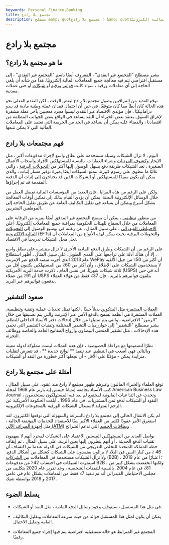 ```yaml
---
keywords: Personal Finance,Banking
title: مجتمع بلا رادع
description: مصطلح &amp; quot؛ مجتمع بلا رادع &amp; quot؛ يشير إلى مستقبل افتراضي تتم فيه معالجة جميع المعاملات المالية إلكترونيًا.
---
```


# مجتمع بلا رادع
## ما هو مجتمع بلا رادع؟

يشير مصطلح "المجتمع غير النقدي" ، المعروف أيضًا باسم "المجتمع غير النقدي" ، إلى مستقبل افتراضي تتم فيه معالجة جميع المعاملات المالية إلكترونيًا. هذا من شأنه أن يلغي الحاجة إلى أي معاملات ورقية ، سواء كانت [فواتير](/paper_money) [ورقية](/paper_money) أو [شيكات](/check) أو حتى عملات معدنية.

توقع العديد من المراقبين وصول مجتمع بلا رادع لبعض الوقت ، لكن التقدم الفعلي نحو هذه الحالة كان أبطأ مما كان متوقعًا. في حين أن احتمال فقدان عملة وطنية مادية قد يبدو دراماتيكيًا ، فإن مؤيدي الاقتصاد غير النقدي ليسوا مجرد معجبين بآخر عملة مشفرة لإغراق السوق. يعتقد بعض الخبراء أن النقد يساعد في الواقع بعض الجوانب المظلمة من اقتصادنا ، والقضاء عليه يمكن أن يساعد في الحد من الجريمة التي تعتمد على المعاملات المالية التي لا يمكن تتبعها.

## فهم مجتمعات بلا رادع

اليوم ، لا تزال الشيكات وسيلة مستخدمة على نطاق واسع لإجراء مدفوعات أكبر ، مثل الإيجار [وكشوف المرتبات](/payroll) وشراء العقارات. بالنسبة للمستهلكين الأفراد وأصحاب الأعمال الصغيرة ، تعد الشيكات طريقة دفع يسهل الوصول إليها أكثر من [التحويلات البرقية](/wiretransfer) ، والتي غالبًا ما تنطوي على رسوم كبيرة. تتمتع الشيكات أيضًا بميزة توفير مسار إثبات ، والذي يمكن أن يكون مفيدًا للمستهلكين أو الشركات الذين قد يحتاجون إلى إثبات أن الدفعة المقدمة قد تم إجراؤها.

ولكن على الرغم من هذه المزايا ، فإن العديد من المؤسسات المالية تفضل العمل من خلال الوسائل الإلكترونية البحتة. يمكن أن يؤدي القيام بذلك إلى تمكين أوقات المعالجة بشكل أسرع ويمكن أن يساعد في تقليل التكاليف العامة عن طريق تقليل الحاجة إلى الموظفين البشريين.

من منظور [تنظيمي](/regulated-market) ، يمكن أن يسمح المجتمع غير المدقق أيضًا بمزيد من الرقابة على المعاملات من خلال السماح للهيئات الحكومية بمراقبة جميع المعاملات إلكترونيًا. أعلن [الاحتياطي الفيدرالي](/federalreservebank) ، على سبيل المثال ، عن رغبته في توسيع الوصول إلى [التحويلات المالية الإلكترونية](/electronic-funds-transfer-act) (EFTs) والتحويلات البرقية بحيث يمكن لهذه الأنواع من المعاملات أن تحل محل الشيكات تدريجياً في الاقتصاد.

على الرغم من أن الشيكات وطرق الدفع المادية الأخرى لا تزال منتشرة على نطاق واسع ، إلا أن هناك أدلة على تراجعها على المدى الطويل. على سبيل المثال ، أظهر استطلاع عام 2013 الذي أجرته منصة الدفع عبر الإنترنت WePay أن أكثر من 50٪ من جيل الألفية لا يستخدمون الشيكات على الإطلاق ، وأن أكثر من 60٪ من المستهلكين يكتبون أقل من ثلاثة شيكات شهريًا. في نفس العام ، ذكرت خدمة البريد الأمريكية (USPS) أنه في حين أن 91٪ من عملاء USPS يتلقون فواتيرهم بالبريد ، فإن 37٪ فقط من هؤلاء العملاء يدفعون فواتيرهم عبر البريد.

## صعود التشفير

[العملات المشفرة](/bitcoin) مثل [البيتكوين](/cryptocurrency) بديلاً جيدًا ، لكنها تمثل تحديات عملية وتقنية وتنظيمية. العملات المشفرة هي أنظمة تسمح بالدفع الآمن عبر الإنترنت والتي يتم تصنيفها من خلال "الرموز" الافتراضية ، والتي يتم تمثيلها من خلال إدخالات دفتر الأستاذ الداخلي للنظام. يشير مصطلح "التشفير" إلى خوارزميات التشفير المختلفة وتقنيات التشفير التي تحمي هذه الإدخالات ، مثل تشفير المنحنى البيضاوي وأزواج المفاتيح العامة والخاصة ووظائف التجزئة.

نظرًا لتصميمها مع مراعاة الخصوصية ، فإن هذه العملات ليست مملوكة لدولة معينة وبالتالي فهي أصعب في التنظيم. عند تنفيذ ** لوائح جديدة ** ، قد تتعرض لتقلبات متزايدة يمكن - مؤقتًا على الأقل - أن تجعلها أكثر خطورة من النقد أو الشيكات.

## أمثلة على مجتمع بلا رادع

توقع العلماء والخبراء الماليون وغيرهم ظهور مجتمع لا رادع منذ عقود. على سبيل المثال ، كتب الأستاذ بجامعة إنديانا جيمس إيه بارنز عام 1968 لمجلة American Business Law Journal ، وتحدث عن التداعيات القانونية لمجتمع لم يعد فيه المستهلكون يستخدمون النقود أو الشيكات لدفع ثمن المشتريات. في عام 1996 ، أبلغت الحكومة الأمريكية عن الزخم المتزايد لاستبدال الشيكات الورقية بالمدفوعات الإلكترونية.

لم يكن الانتقال الحالي إلى مجتمع بلا رادع بالسرعة والسهولة التي توقعها الكثيرون. لقد استغرق الأمر عقودًا لكثير من العملاء الأكبر سنًا للاستعداد للخدمات المؤتمتة الحالية ، مثل [أجهزة الصراف الآلي (ATM)](/atm) [وبطاقات الخصم](/debitcard) التي تدعم الشرائح .

يواصل العديد من المستهلكين المسنين الاعتماد على الشيكات لمجرد أنهم لا يفهمون تقنيات الدفع الحديثة ، أو أنهم ينظرون إليها بعين الريبة. على سبيل المثال ، تم إيقاف خطة المملكة المتحدة للتخلص التدريجي من الشيكات في الدولة عندما تم اكتشاف أن 46 ٪ من كبار السن في البلاد لا يزالون يعتمدون على الشيكات كشكل من أشكال الدفع. ولا تزال الشيكات مستخدمة في المعاملات [بين الشركات](/btob) (B2B) ؛ اعتبارًا من عام 2019 ، استمرت الشيكات في احتساب 42٪ من مدفوعات B2B ، ولكنها انخفضت بشكل كبير من 81٪ في عام 2004. بالنسبة للنفقات الشخصية ، وجد تقرير عام 2020 بتكليف من مجلس الاحتياطي الفيدرالي أنه تم تنفيذ 7٪ فقط من المعاملات بشكل عام في عامي 2017 و 2018 بواسطة شيك.

## يسلط الضوء

- في مثل هذا المستقبل ، سيتوقف وجود وسائل الدفع المادية ، مثل النقد أو الشيكات.

- يمكن أن يكون لمثل هذا المستقبل فوائد من حيث سرعة المعاملات وتقليل التكاليف العامة وتقليل الاحتيال.

- المجتمع غير المترابط هو حالة مستقبلية افتراضية يتم فيها إجراء جميع المعاملات رقميًا.

